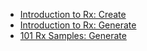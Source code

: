 - [Introduction to Rx: Create](http://www.introtorx.com/Content/v1.0.10621.0/04_CreatingObservableSequences.html#ObservableCreate)
- [Introduction to Rx: Generate](http://www.introtorx.com/Content/v1.0.10621.0/04_CreatingObservableSequences.html#ObservableGenerate)
- [101 Rx Samples: Generate](http://rxwiki.wikidot.com/101samples#toc42)
